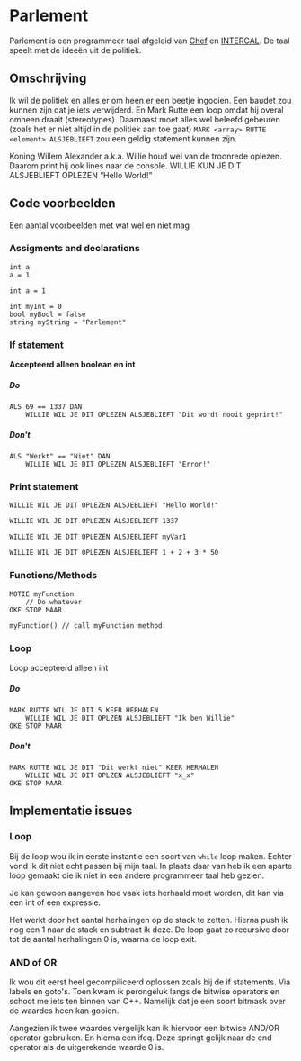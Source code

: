 # Parlement

Parlement is een programmeer taal afgeleid van [Chef](http://progopedia.com/language/chef/) en [INTERCAL](https://en.wikipedia.org/wiki/INTERCAL). De taal speelt met de ideeën uit de politiek.

## Omschrijving

Ik wil de politiek en alles er om heen er een beetje ingooien. Een baudet zou kunnen zijn dat je iets verwijderd. En Mark Rutte een loop omdat hij overal omheen draait (stereotypes).
Daarnaast moet alles wel beleefd gebeuren (zoals het er niet altijd in de politiek aan toe gaat)
`MARK <array> RUTTE <element> ALSJEBLIEFT` zou een geldig statement kunnen zijn.

Koning Willem Alexander a.k.a. Willie houd wel van de troonrede oplezen. Daarom print hij ook lines naar de console.
WILLIE KUN JE DIT ALSJEBLIEFT OPLEZEN “Hello World!”

## Code voorbeelden

Een aantal voorbeelden met wat wel en niet mag

### Assigments and declarations

```
int a
a = 1
```

```
int a = 1
```

```
int myInt = 0
bool myBool = false
string myString = "Parlement"
```

### If statement

**Accepteerd alleen boolean en int**

##### Do

```
ALS 69 == 1337 DAN
    WILLIE WIL JE DIT OPLEZEN ALSJEBLIEFT "Dit wordt nooit geprint!"
```

##### Don't

```
ALS "Werkt" == "Niet" DAN
    WILLIE WIL JE DIT OPLEZEN ALSJEBLIEFT "Error!"
```

### Print statement

```
WILLIE WIL JE DIT OPLEZEN ALSJEBLIEFT "Hello World!"
```

```
WILLIE WIL JE DIT OPLEZEN ALSJEBLIEFT 1337
```

```
WILLIE WIL JE DIT OPLEZEN ALSJEBLIEFT myVar1
```

```
WILLIE WIL JE DIT OPLEZEN ALSJEBLIEFT 1 + 2 + 3 * 50
```

### Functions/Methods

```
MOTIE myFunction
    // Do whatever
OKE STOP MAAR
```

```
myFunction() // call myFunction method
```

### Loop

Loop accepteerd alleen int

##### Do

```
MARK RUTTE WIL JE DIT 5 KEER HERHALEN
    WILLIE WIL JE DIT OPLZEN ALSJEBLIEFT "Ik ben Willie"
OKE STOP MAAR
```

##### Don't

```
MARK RUTTE WIL JE DIT "Dit werkt niet" KEER HERHALEN
    WILLIE WIL JE DIT OPLZEN ALSJEBLIEFT "x_x"
OKE STOP MAAR
```

## Implementatie issues

### Loop
Bij de loop wou ik in eerste instantie een soort van `while` loop maken. Echter vond ik dit niet echt passen bij mijn taal.
In plaats daar van heb ik een aparte loop gemaakt die ik niet in een andere programmeer taal heb gezien.

Je kan gewoon aangeven hoe vaak iets herhaald moet worden, dit kan via een int of een expressie.

Het werkt door het aantal herhalingen op de stack te zetten. Hierna push ik nog een 1 naar de stack en subtract ik deze.
De loop gaat zo recursive door tot de aantal herhalingen 0 is, waarna de loop exit.

### AND of OR

Ik wou dit eerst heel gecompiliceerd oplossen zoals bij de if statements. Via labels en goto's.
Toen kwam ik perongeluk langs de bitwise operators en schoot me iets ten binnen van C++. Namelijk dat je een soort bitmask over de waardes heen kan gooien.

Aangezien ik twee waardes vergelijk kan ik hiervoor een bitwise AND/OR operator gebruiken. En hierna een ifeq. Deze springt gelijk naar de end operator als de uitgerekende waarde 0 is.

